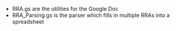 - RRA.gs are the utilities for the Google Doc
- RRA_Parsing.gs is the parser which fills in multiple RRAs into a spreadsheet
